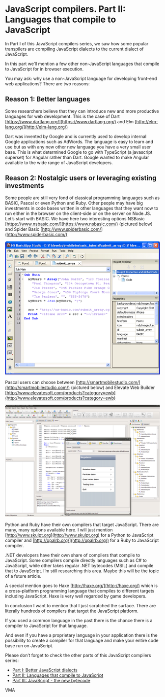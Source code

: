 JavaScript compilers. Part II: Languages that compile to JavaScript
===================================================================

In Part I of this JavaScript compilers series, we saw how some popular transpilers are compiling JavaScript dialects to the current dialect of JavaScript.

In this part we’ll mention a few other non-JavaScript languages that compile to JavaScript for in browser execution.

You may ask: why use a non-JavaScript language for developing front-end web applications? There are two reasons:

Reason 1: Better languages
--------------------------

Some researchers believe that they can introduce new and more productive languages for web development. This is the case of Dart [https://www.dartlang.org/](https://www.dartlang.org/) and Elm [http://elm-lang.org/](http://elm-lang.org/)

Dart was invented by Google and is currently used to develop internal Google applications such as AdWords. 
The language is easy to learn and use but as with any new other new language you have a very small user base. This is what determined Google to go with TypeScript (a javascript superset) for Angular rather than Dart. Google wanted to make Angular available to the wide range of JavaScript developers.


Reason 2: Nostalgic users or leveraging existing investments
------------------------------------------------------------

Some people are still very fond of classical programming languages such as BASIC, Pascal or even Python and Ruby.
Other people may have big investments in code bases written in other languages that they want now to run either in the browser on the client-side or on the server on Node.JS. 
Let’s start with BASIC. We have here two interesting options NSBasic [https://www.nsbasic.com/](https://www.nsbasic.com/) (pictured below) and Spider Basic [http://www.spiderbasic.com/](http://www.spiderbasic.com/)

![NSBasic](/img/posts/js_nsbasic.png)

Pascal users can choose between [http://smartmobilestudio.com/](http://smartmobilestudio.com/) (pictured below) and Elevate Web Builder [http://www.elevatesoft.com/products?category=ewb](http://www.elevatesoft.com/products?category=ewb)
 
![SmartMobileStudio](/img/posts/js_smartmobilestudio.png)

Python and Ruby have their own compilers that target JavaScript. There are many, many options available here. I will just mention [http://www.skulpt.org](http://www.skulpt.org) for a Python to JavaScript compiler and [http://opalrb.org/](http://opalrb.org/)  for a Ruby to JavaScript compiler.

.NET developers have their own share of compilers that compile to JavaScript. Some compilers compile directly languages such as C# to JavaScript, while other takes regular .NET bytecodes (MSIL) and compile that to JavaScript. I’m still researching this area. Maybe this will be the topic of a future article.

A special mention goes to Haxe [http://haxe.org/](http://haxe.org/)  which is a cross-platform programming language that compiles to different targets including JavaScript. Haxe is very well regarded by game developers.

In conclusion I want to mention that I just scratched the surface. There are literally hundreds of compilers that target the JavaScript platform. 

If you used a common language in the past there is the chance there is a compiler to JavaScript for that language.

And even if you have a proprietary language in your application there is the possibility to create a compiler for that language and make your entire code base run on JavaScript.

Please don’t forget to check the other parts of this JavaScript compilers series:

- [Part I: Better JavaScript dialects](2017-02-14-JavaScript-compilers.-Part-I-Better-JavaScript-dialects.md)
- [Part II: Languages that compile to JavaScript](2017-02-14-JavaScript-compilers.-Part-II-Languages-that-compile-to-JavaScript.md)
- [Part III: JavaScript - the new bytecode](2017-02-14-JavaScript-compilers.-Part-III-JavaScript-the-new-bytecode.md)

VMA
